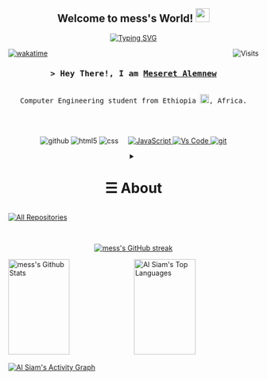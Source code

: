 
<h2 align="center">
  Welcome to mess's World!
  <img src="https://media.giphy.com/media/hvRJCLFzcasrR4ia7z/giphy.gif" width="28">
</h2>

<!-- Typing SVG by DenverCoder1 - https://github.com/DenverCoder1/readme-typing-svg -->

<p align="center">
  <a href="https://github.com/meseret-ale"><img src="https://readme-typing-svg.herokuapp.com?font=Fira+Code&pause=1000&width=435&lines=Self+Taught+Programmer;+back+End+Developer;2.5%2B+years+of+coding+experien" alt="Typing SVG" /></a>
</p>
<a href="https://gpvc.arturio.dev/alsiam"><img src="https://gpvc.arturio.dev/alsiam" align="right" alt="Visits"></a>

[![wakatime](https://wakatime.com/badge/user/eebb3dd8-d9b2-40de-9b88-6fd6cac99dbc.svg)](https://wakatime.com/@eebb3dd8-d9b2-40de-9b88-6fd6cac99dbc)

<!-- Intro  -->
<h3 align="center">
        <samp>&gt; Hey There!, I am 
                <b><a target="_blank" href="https://alsiam.com">Meseret Alemnew</a></b>
        </samp>
</h3>
<p align="center">
        <!-- Organisation  -->
        <samp>
                <br>Computer Engineering student from Ethiopia  <img src="https://upload.wikimedia.org/wikipedia/commons/d/d3/Animated-Flag-Ethiopia.gif" width="18"/>, Africa. </br> 
                <br>
                <br>
          <br><br>
        </samp>
        <!-- Programming Languages -->
        <!-- Code logo -->
        <img alt="github" src="https://img.shields.io/badge/github-%23121011.svg?style=for-the-badge&logo=github&logoColor=white" />
        <img alt="html5" src="https://img.shields.io/badge/html5-%23E34F26.svg?style=for-the-badge&logo=html5&logoColor=white" />
        <img alt="css" src="https://img.shields.io/badge/css3-%231572B6.svg?style=for-the-badge&logo=css3&logoColor=white">
        <img alt="" src="https://img.shields.io/badge/c-%2300599C.svg?style=for-the-badge&logo=c&logoColor=white"> 
        <img alt="" src="https://img.shields.io/badge/c++-%2300599C.svg?style=for-the-badge&logo=c%2B%2B&logoColor=white">
        <img alt="" src="https://img.shields.io/badge/java-%23ED8B00.svg?style=for-the-badge&logo=java&logoColor=white">
        <img alt="" src="https://img.shields.io/badge/python-3670A0?style=for-the-badge&logo=python&logoColor=ffdd54">
        <a href="https://github.com/alsiam?tab=repositories" target="_blank"><img alt="JavaScript"
                        src="https://img.shields.io/badge/-Javascript-F0DB4F?style=for-the-badge&labelColor=black&logo=javascript&logoColor=F0DB4F">
        </a>
        <a href="https://github.com/meseret-ale?tab=repositories" target="_blank"><img alt="Vs Code"
                        src="https://img.shields.io/badge/Visual_Studio-0078d7?style=for-the-badge&logo=visual%20studio&logoColor=white">
        <img alt="git" src="https://img.shields.io/badge/git-%23F05033.svg?style=for-the-badge&logo=git&logoColor=white" />
        </a>
</p>

<!-- Details Section-->
<details align="center">
    <summary> <h1>&#9776; About</h1></summary>
    <p align="center">
        <p>Find me on</p>
  
</a><a href="https://www.linkedin.com/in/meseret-alemneh-311174256/" target="_blank"><img src="https://img.shields.io/badge/LinkedIn-0077B5?style=for-the-badge&logo=linkedin&logoColor=white" alt="Meseret"/></a><a href="https://www.instagram.com/mess99_a/?hl=en" target="_blank"><img src="https://img.shields.io/badge/Instagram-fe4164?style=for-the-badge&logo=instagram&logoColor=white" alt="alsiam" /></a> 
    <a href="https://www.facebook.com/chris.alamnah/" target="_blank"><img src="https://img.shields.io/badge/Facebook-20BEFF?&style=for-the-badge&logo=facebook&logoColor=white" alt="Meseret"  /></a> 
    </p>
    <br />
    <!-- Programmer Gif Image -->
<img align="right" width="350" src="/assets/programming.gif" alt="Coding gif" />

### About me

✌️ &emsp;Enjoy to do programming and sharing knowledge <br/><br/>
❤️ &emsp;Love to writing code and learning new features<br/><br/>
📧 &emsp;Reach me anytime: ets045312feng@aastu.edu.et<br/><br/>
📧 &emsp;Reach me anytime: alemnehmeseret@gmail.com<br/><br/>

<p><br></p>
    
</details>

<!-- My top Open Sources Projects -->
<!-- _________________________________________________________________________________________________ -->

<p align="left">
  <a href="https://github.com/meseret-ale" target="_blank"><img alt="All Repositories" title="All Repositories" src="https://img.shields.io/badge/-All%20Repos-2962FF?style=for-the-badge&logo=koding&logoColor=white"/></a>
</p>

<br/>

<p align="center">
  <a href="https://github.com/meseret-ale">
    <img src="https://github-readme-streak-stats.herokuapp.com/?user=meseret-ale&theme=radical&border=7F3FBF&background=0D1117" alt="mess's GitHub streak"/>
  </a>
</p>

<a> 
    <a href="https://github.com/meseret-ale"><img alt="mess's Github Stats" src="https://denvercoder1-github-readme-stats.vercel.app/api?username=meseret-ale&show_icons=true&count_private=true&theme=react&border_color=7F3FBF&bg_color=0D1117&title_color=F85D7F&icon_color=F8D866" height="192px" width="49.5%"/></a>
  <a href="https://github.com/alsiam"><img alt="Al Siam's Top Languages" src="https://denvercoder1-github-readme-stats.vercel.app/api/top-langs/?username=meseret-ale&langs_count=8&layout=compact&theme=react&border_color=7F3FBF&bg_color=0D1117&title_color=F85D7F&icon_color=F8D866" height="192px" width="49.5%"/></a>
  <br/>
</a>
<p></p>
<a href="https://github.com/meseret-ale"><img alt="Al Siam's Activity Graph" src="https://activity-graph.herokuapp.com/graph?username=meseret-ale&bg_color=0D1117&color=FFFFFF&line=7F3FBF&point=FFFFFF&border_color=7F3FBF" /></a>

